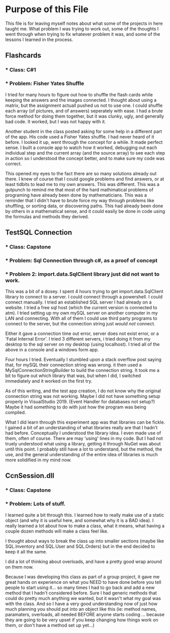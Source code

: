 # Purpose of this File

This file is for leaving myself notes about what some of the projects in here taught me. What problem I was trying to work out, some of the thoughts I went through when trying to fix whatever problem it was, and some of the lessons I learned in the process.


## Flashcards 

### * Class: C#1 
### * Problem: Fisher Yates Shuffle

I tried for many hours to figure out how to shuffle the flash cards while keeping the answers and the images connected. I thought about using a matrix, but the assignment actuall pushed us not to use one. I could shuffle each array (of pictures, and of answers) seperately with ease. I had a brute force method for doing them together, but it was clunky, ugly, and generally bad code. It worked, but I was not happy with it.

Another student in the class posted asking for some help in a different part of the app. His code used a Fisher Yates shuffle. I had never heard of it before. I looked it up, went through the concept for a while. It made perfect sense.  I built a console app to watch how it worked, debugging out each individual step and the current array (and the source array) to see each step in action so I understood the concept better, and to make sure my code was correct.

This opened my eyes to the fact there are so many solutions already out there. I knew of course that I could google problems and find answers, or at least tidbits to lead me to my own answers. This was different. This was a gutpunch to remind me that most of the hard mathimatical problems of programing have already been done by mathematicians. This was a reminder that I didn't have to brute force my way through problems like shuffling, or sorting data, or discovering paths. This had already been done by others in a mathematical sense, and it could easily be done in code using the formulas and methods they derived. 

## TestSQL Connection 

### * Class: Capstone
### * Problem: Sql Connection through c#, as a proof of concept
### * Problem 2: import.data.SqlClient library just did not want to work.

This was a bit of a dosey. I spent 4 hours trying to get import.data.SqlClient library to connect to a server. I could connect through a powershell. I could connect manually. I tried an established SQL server I had already on a website. I tried a free sql host (which the current version is connected to atm). I tried setting up my own mySQL server on another computer in my LAN and connecting. With all of them I could use third party programs to connect to the server, but the connection string just *would not* connect.

Either it gave a connection time out error, server does not exist error, or a 'Fatal Internal Error'.  I tried 3 different servers, i tried doing it from my desktop to the sql server on my desktop (using localhost). I tried all of the above in a console and a windows form app.

Four hours I tried. Eventually I stumbled upon a stack overflow post saying that, for mySQL their connection string was wrong. it then used a MySqlConnectionStringBuilder to build the connection string. It took me a bit to figure out which library that was, but when I did, I switched immediately and it worked on the first try.

As of this writing, and the test app creation, I do not know why the original connection string was not working. Maybe I did not have something setup properly in VisualStudio 2019. (Event Handler for databases not setup?) Maybe it had something to do with just how the program was being compiled. 

What I did learn through this experiment app was that libraries can be fickle. I gained a bit of an understanding of what libraries really are that I hadn't had before. Conceptually I understood the library idea. I even made use of them, often of course. There are may 'using' lines in my code.  But I had not truely understood what using a library, getting it through NuGet was about until this point.  I probably still have a lot to understand, but the method, the use, and the general understanding of the entire idea of libraries is much more solidified in my mind now.


## CcnSession.dll

### * Class: Capstone
### * Problem: Lots of stuff.

I learned quite a bit through this. I learned how to really make use of a static object (and why it is useful here, and somewhat why it is a BAD idea). I really learned a lot about how to make a class, what it means, what having a couple dozen methods will make a class feel like.

I thought about ways to break the class up into smaller sections (maybe like SQL.Inventory and SQL.User and SQL.Orders) but in the end decided to keep it all the same.

I did a lot of thinking about overloads, and have a pretty good wrap around on them now.

Because I was developing this class as part of a group project, it gave me great hands on experience on what you NEED to have done before you tell people to start using it... so many times I had to go back and add a new method that I hadn't considered before. Sure I had generic methods that could do pretty much anything we wanted, but it wasn't what my goal was with the class. And so I have a very good understanding now of just how much planning you should put into an object like this (ie: method names, paramaters, overloads, all needed BEFORE anyone starts coding ... because they are going to be very upset if you keep changing how things work on them, or don't have a method set up yet...)